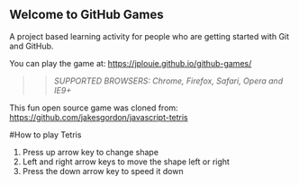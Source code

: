 ## Welcome to GitHub Games

A project based learning activity for people who are getting started with Git and GitHub.

You can play the game at: https://jplouie.github.io/github-games/

>> _*SUPPORTED BROWSERS*: Chrome, Firefox, Safari, Opera and IE9+_

This fun open source game was cloned from: https://github.com/jakesgordon/javascript-tetris

#How to play Tetris
1. Press up arrow key to change shape
2. Left and right arrow keys to move the shape left or right
3. Press the down arrow key to speed it down
